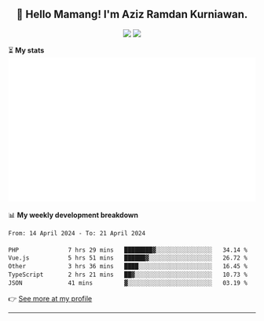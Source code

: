<h2 align="center">👋 Hello Mamang! I'm Aziz Ramdan Kurniawan.</h2>  
<p align="center">
  <img src="https://komarev.com/ghpvc/?username=azizramdan">
  <img src="https://wakatime.com/badge/user/90056fa0-4c31-4eca-954e-2a3ac05896f9.svg">
</p>
    
⏳ **My stats**  
![](https://raw.githubusercontent.com/azizramdan/github-stats/master/generated/overview.svg#gh-dark-mode-only)

📊 **My weekly development breakdown**
<!--START_SECTION:waka-->

```txt
From: 14 April 2024 - To: 21 April 2024

PHP              7 hrs 29 mins   ████████▓░░░░░░░░░░░░░░░░   34.14 %
Vue.js           5 hrs 51 mins   ██████▓░░░░░░░░░░░░░░░░░░   26.72 %
Other            3 hrs 36 mins   ████░░░░░░░░░░░░░░░░░░░░░   16.45 %
TypeScript       2 hrs 21 mins   ██▓░░░░░░░░░░░░░░░░░░░░░░   10.73 %
JSON             41 mins         ▓░░░░░░░░░░░░░░░░░░░░░░░░   03.19 %
```

<!--END_SECTION:waka-->
👉 [See more at my profile](https://wakatime.com/@azizramdan)
***

